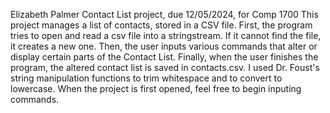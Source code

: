 Elizabeth Palmer
Contact List project, due 12/05/2024, for Comp 1700
This project manages a list of contacts, stored in a CSV file. 
First, the program tries to open and read a csv file into a stringstream. If it cannot find the file, it creates a new one. 
Then, the user inputs various commands that alter or display certain parts of the Contact List. 
Finally, when the user finishes the program, the altered contact list is saved in contacts.csv. 
I used Dr. Foust's string manipulation functions to trim whitespace and to convert to lowercase. 
When the project is first opened, feel free to begin inputing commands.